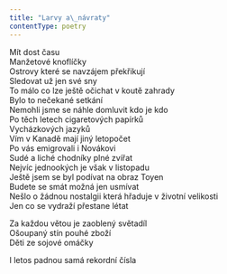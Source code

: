 ```yaml
---
title: "Larvy a\_návraty"
contentType: poetry
---
```


<section>

Mít dost času  
Manžetové knoflíčky  
Ostrovy které se navzájem překřikují  
Sledovat už jen své sny  
To málo co lze ještě očichat v koutě zahrady  
Bylo to nečekané setkání  
Nemohli jsme se náhle domluvit kdo je kdo  
Po těch letech cigaretových papírků  
Vycházkových jazyků  
Vím v Kanadě mají jiný letopočet  
Po vás emigrovali i Novákovi  
Sudé a liché chodníky plné zvířat  
Nejvíc jednookých je však v listopadu  
Ještě jsem se byl podívat na obraz Toyen  
Budete se smát možná jen usmívat  
Nešlo o žádnou nostalgii která hřaduje v životní velikosti  
Jen co se vydraží přestane létat

Za každou větou je zaoblený světadíl  
Ošoupaný stín pouhé zboží  
Děti ze sojové omáčky

</section>

<section>

I letos padnou samá rekordní čísla

</section>
